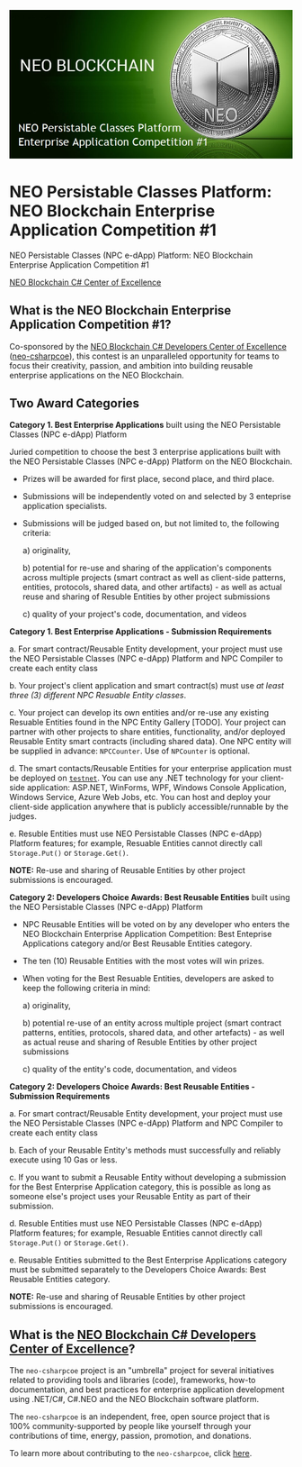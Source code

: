 ![NPC e-dApp Platform: NEO Blockchain Enterprise Application Competition #1](./NPCEntAppCompetition1.jpg)

# NEO Persistable Classes Platform: NEO Blockchain Enterprise Application Competition #1

NEO Persistable Classes (NPC e-dApp) Platform: NEO Blockchain Enterprise Application Competition #1

[NEO Blockchain C# Center of Excellence](https://github.com/mwherman2000/neo-csharpcoe/blob/master/README.md)

## What is the NEO Blockchain Enterprise Application Competition #1?

Co-sponsored by the [NEO Blockchain C# Developers Center of Excellence](https://github.com/mwherman2000/neo-csharpcoe/blob/master/README.md) ([neo-csharpcoe](https://github.com/mwherman2000/neo-csharpcoe/blob/master/README.md)), this contest is an unparalleled opportunity for teams to focus their creativity, passion, and ambition into building reusable enterprise applications on the NEO Blockchain.

## Two Award Categories

**Category 1. Best Enterprise Applications** built using the NEO Persistable Classes (NPC e-dApp) Platform

   Juried competition to choose the best 3 enterprise applications built with the NEO Persistable Classes (NPC e-dApp) Platform on the NEO Blockchain.

   * Prizes will be awarded for first place, second place, and third place.
   * Submissions will be independently voted on and selected by 3 enteprise application specialists.
   * Submissions will be judged based on, but not limited to, the following criteria: 
      
      a) originality, 

      b) potential for re-use and sharing of the application's components across multiple projects (smart contract as well as client-side patterns, entities, protocols, shared data, and other artifacts) - as well as actual reuse and sharing of Resuble Entities by other project submissions
      
      c) quality of your project's code, documentation, and videos

 **Category 1. Best Enterprise Applications - Submission Requirements**
   
   a. For smart contract/Reusable Entity development, your project must use the NEO Persistable Classes (NPC e-dApp) Platform and NPC Compiler to create each entity class

   b. Your project's client application and smart contract(s) must use *at least three (3) different NPC Resuable Entity classes*.
   
   c. Your project can develop its own entities and/or re-use any existing Resuable Entities found in the NPC Entity Gallery [TODO]. Your project can partner with other projects to share entities, functionality, and/or deployed Reusable Entity smart contracts (including shared data). One NPC entity will be supplied in advance: `NPCCounter`. Use of `NPCounter` is optional.

   d. The smart contacts/Reusable Entities for your enterprise application must be deployed on [`testnet`](https://neo.org/testnet?culture=en-us). You can use any .NET technology for your client-side application: ASP.NET, WinForms, WPF, Windows Console Application, Windows Service, Azure Web Jobs, etc. You can host and deploy your client-side application anywhere that is publicly accessible/runnable by the judges.

   e. Resuble Entities must use NEO Persistable Classes (NPC e-dApp) Platform features; for example, Resuable Entities cannot directly call `Storage.Put()` or `Storage.Get()`.

   **NOTE:** Re-use and sharing of Reusable Entities by other project submissions is encouraged.

**Category 2: Developers Choice Awards: Best Reusable Entities** built using the NEO Persistable Classes (NPC e-dApp) Platform

   * NPC Reusable Entities will be voted on by any developer who enters the NEO Blockchain Enterprise Application Competition: Best Enteprise Applications category and/or Best Reusable Entities category. 
   * The ten (10) Reusable Entities with the most votes will win prizes.
   * When voting for the Best Resuable Entities, developers are asked to keep the following criteria in mind: 
      
      a) originality, 

      b) potential re-use of an entity across multiple project (smart contract patterns, entities, protocols, shared data, and other artefacts) - as well as actual reuse and sharing of Resuble Entities by other project submissions
      
      c) quality of the entity's code, documentation, and videos

**Category 2: Developers Choice Awards: Best Reusable Entities -  Submission Requirements**
   
   a. For smart contract/Reusable Entity development, your project must use the NEO Persistable Classes (NPC e-dApp) Platform and NPC Compiler to create each entity class

   b. Each of your Reusable Entity's methods must successfully and reliably execute using 10 Gas or less.
   
   c. If you want to submit a Reusable Entity without developing a submission for the Best Enterprise Application category, this is possible as long as someone else's project uses your Reusable Entity as part of their submission.

   d. Resuble Entities must use NEO Persistable Classes (NPC e-dApp) Platform features; for example, Resuable Entities cannot directly call `Storage.Put()` or `Storage.Get()`.

   e. Reusable Entities submitted to the Best Enterprise Applications category must be submitted separately to the Developers Choice Awards: Best Reusable Entities category.
   
   **NOTE:** Re-use and sharing of Reusable Entities by other project submissions is encouraged.

## What is the [NEO Blockchain C# Developers Center of Excellence](https://github.com/mwherman2000/neo-csharpcoe/blob/master/README.md)?

The `neo-csharpcoe` project is an "umbrella" project for several initiatives related to providing tools and libraries (code), frameworks, how-to documentation, and best practices for enterprise application development using .NET/C#, C#.NEO and the NEO Blockchain software platform.

The `neo-csharpcoe` is an independent, free, open source project that is 100% community-supported by people like yourself through your contributions of time, energy, passion, promotion, and donations.

To learn more about contributing to the `neo-csharpcoe`, click [here](https://github.com/mwherman2000/neo-csharpcoe/blob/master/CONTRIBUTE.md).

